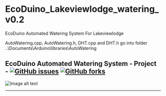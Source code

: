 # EcoDuino_Lakeviewlodge_watering_v0.2
EcoDuino Automated Watering System For Lakeviewlodge

AutoWatering.cpp, AutoWatering.h, DHT.cpp and DHT.h go into folder ..\Documents\Arduino\libraries\AutoWatering

## EcoDuino Automated Watering System - Project - [![GitHub issues](https://img.shields.io/github/issues/antzsmt/EcoDuino_Lakeviewlodge_watering_v0.2)](https://github.com/antzsmt/EcoDuino_Lakeviewlodge_watering_v0.2/issues) [![GitHub forks](https://img.shields.io/github/forks/antzsmt/EcoDuino_Lakeviewlodge_watering_v0.2)](https://github.com/antzsmt/EcoDuino_Lakeviewlodge_watering_v0.2/network) 

![Image alt text](https://snipboard.io/0AYckj.jpg)
***********
